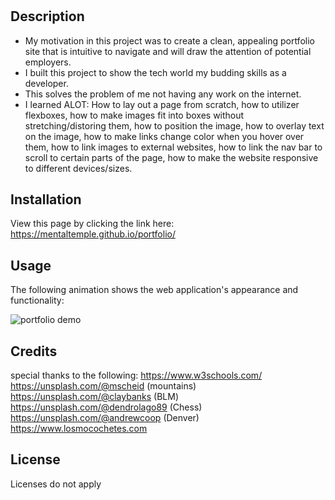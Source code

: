 # <portfolio>

## Description

- My motivation in this project was to create a clean, appealing portfolio site that is intuitive to navigate and will draw the attention of potential employers.
- I built this project to show the tech world my budding skills as a developer.
- This solves the problem of me not having any work on the internet.
- I learned ALOT: How to lay out a page from scratch, how to utilizer flexboxes, how to make images fit into boxes without stretching/distoring them, how to position the image, how to overlay text on the image, how to make links change color when you hover over them, how to link images to external websites, how to link the nav bar to scroll to certain parts of the page, how to make the website responsive to different devices/sizes.

## Installation

View this page by clicking the link here: https://mentaltemple.github.io/portfolio/

## Usage

The following animation shows the web application's appearance and functionality:

![portfolio demo](./assets/images/Animation.gif)

## Credits

special thanks to the following:
https://www.w3schools.com/
https://unsplash.com/@mscheid (mountains)
https://unsplash.com/@claybanks (BLM)
https://unsplash.com/@dendrolago89 (Chess)
https://unsplash.com/@andrewcoop (Denver)
https://www.losmocochetes.com

## License

Licenses do not apply
